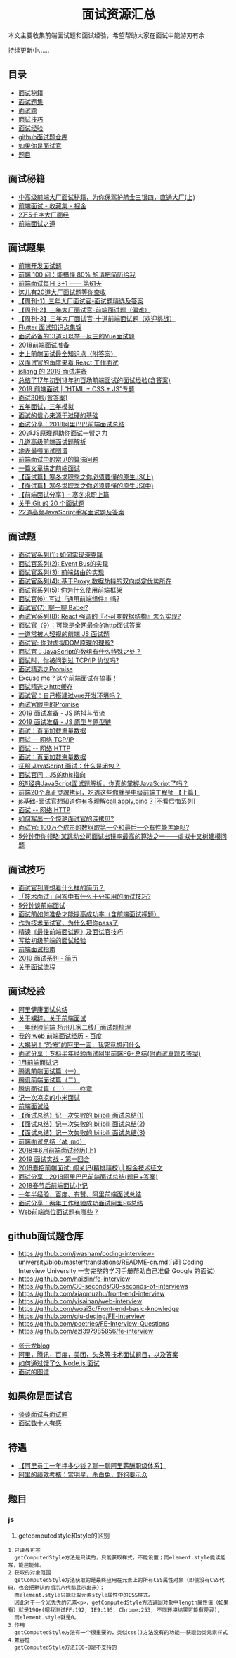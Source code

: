 <h1 align="center">面试资源汇总</h1>

本文主要收集前端面试题和面试经验，希望帮助大家在面试中能游刃有余

持续更新中……


## 目录

* [面试秘籍](#面试秘籍)
* [面试题集](#面试题集)
* [面试题](#面试题)
* [面试技巧](#面试技巧)
* [面试经验](#面试经验)
* [github面试题仓库](#github面试题仓库)
* [如果你是面试官](#如果你是面试官)
* [题目](#题目)


## 面试秘籍
 * [中高级前端大厂面试秘籍，为你保驾护航金三银四，直通大厂(上)](https://juejin.im/post/5c64d15d6fb9a049d37f9c20)
 * [前端面试 - 收藏集 - 掘金](https://segmentfault.com/a/1190000009261526)
 * [2万5千字大厂面经](https://juejin.im/post/5ba34e54e51d450e5162789b#heading-105)
 * [前端面试之道](https://juejin.im/book/5bdc715fe51d454e755f75ef)

## 面试题集

* [前端开发面试题](https://juejin.im/entry/5781b8db0a2b58005765e628)
* [前端 100 问：能搞懂 80% 的请把简历给我](https://juejin.im/post/5d23e750f265da1b855c7bbe)
* [前端面试每日 3+1 —— 第61天](https://juejin.im/post/5d05576af265da1bba590291)
* [这儿有20道大厂面试题等你查收](https://juejin.im/post/5d124a12f265da1b9163a28d)
* [【周刊-1】三年大厂面试官-面试题精选及答案](https://juejin.im/post/5ca9de22e51d452b5372ed90)
* [【周刊-2】三年大厂面试官-前端面试题（偏难）](https://juejin.im/post/5cb0315f518825215e61ec14)
* [【周刊-3】三年大厂面试官-十道前端面试题（欢迎挑战）](https://juejin.im/post/5cd82463518825692330d440)
* [Flutter 面试知识点集锦](https://juejin.im/post/5cd9875ae51d453d022cb662)
* [面试必备的13道可以举一反三的Vue面试题](https://juejin.im/post/5d41eec26fb9a06ae439d29f)
* [2018前端面试准备](https://segmentfault.com/a/1190000012428851)
* [史上前端面试最全知识点（附答案）](https://segmentfault.com/a/1190000010869619)
* [以面试官的角度来看 React 工作面试](https://juejin.im/post/5bca74cfe51d450e9163351b)
* [jsliang 的 2019 面试准备](https://juejin.im/post/5c8e4cd3f265da67c87454a0)
* [总结了17年初到18年初百场前端面试的面试经验(含答案)](https://juejin.im/post/5b44a485e51d4519945fb6b7)
* [2019 前端面试 | “HTML + CSS + JS”专题](https://juejin.im/post/5ce4171ff265da1bd04eb4f3)
* [面试30秒(含答案)](https://juejin.im/post/5c9243f96fb9a070ce31ab46)
* [五年面试，三年模拟](https://juejin.im/post/5ca0425e51882567ce181037)
* [面试的信心来源于过硬的基础](https://segmentfault.com/a/1190000013331105)
* [面试分享：2018阿里巴巴前端面试总结](https://juejin.im/post/5ab0da85f265da23866fb9b7)
* [20道JS原理题助你面试一臂之力](https://juejin.im/post/5d2ee123e51d4577614761f8)
* [几道高级前端面试题解析](https://juejin.im/post/5aa8a07cf265da238a3022a4)
* [地表最强面试图谱](https://juejin.im/post/5b4a9136f265da0f990d49cb)
* [前端面试中的常见的算法问题](https://www.jackpu.com/qian-duan-mian-shi-zhong-de-chang-jian-de-suan-fa-wen-ti/)
* [一篇文章搞定前端面试](https://juejin.im/post/5bbaa549e51d450e827b6b13)
* [【面试篇】寒冬求职季之你必须要懂的原生JS(上)](https://juejin.im/post/5cab0c45f265da2513734390)
* [【面试篇】寒冬求职季之你必须要懂的原生JS(中)](https://juejin.im/post/5cbd1e33e51d45789161d053)
* [【前端面试分享】- 寒冬求职上篇](https://juejin.im/post/5cdb7bc26fb9a0321557044d)
* [关于 Git 的 20 个面试题](https://segmentfault.com/a/1190000019315509)
* [22道高频JavaScript手写面试题及答案](https://juejin.im/post/5d51e16d6fb9a06ae17d6bbc)


## 面试题

* [面试官系列(1): 如何实现深克隆](https://juejin.im/post/5abb55ee6fb9a028e33b7e0a)
* [面试官系列(2): Event Bus的实现](https://juejin.im/post/5ac2fb886fb9a028b86e328c)
* [面试官系列(3): 前端路由的实现](https://juejin.im/post/5ac61da66fb9a028c71eae1b)
* [面试官系列(4): 基于Proxy 数据劫持的双向绑定优势所在](https://juejin.im/post/5acd0c8a6fb9a028da7cdfaf)
* [面试官系列(5): 你为什么使用前端框架](https://juejin.im/post/5b16c0415188257d42153bac)
* [面试官(6): 写过『通用前端组件』吗?](https://juejin.im/post/5c02142fe51d4511be77aad7)
* [面试官(7): 聊一聊 Babel?](https://juejin.im/post/5c03b85ae51d450c740de19c)
* [面试官系列(8):  React 强调的『不可变数据结构』怎么实现?](https://juejin.im/post/5bf8dab3f265da61590b55d4)
* [面试官（9）：可能是全网最全的http面试答案](https://juejin.im/post/5d032b77e51d45777a126183)
* [一道常被人轻视的前端 JS 面试题](https://juejin.im/entry/580cdbeec4c9710058943151)
* [面试官: 你对虚拟DOM原理的理解?](https://juejin.im/post/5d3f3bf36fb9a06af824b3e2)
* [面试官：JavaScript的数组有什么特殊之处？](https://juejin.im/post/5d2832a5f265da1bc07e669e)
* [面试时，你被问到过 TCP/IP 协议吗?](https://juejin.im/post/58e36d35b123db15eb748856)
* [面试精选之Promise](https://juejin.im/post/5b31a4b7f265da595725f322)
* [Excuse me？这个前端面试在搞事！](https://zhuanlan.zhihu.com/p/25407758)
* [面试精选之http缓存](https://juejin.im/post/5b3c87386fb9a04f9a5cb037)
* [面试官：自己搭建过vue开发环境吗？](https://juejin.im/post/5cc55c336fb9a032086dd701)
* [面试官眼中的Promise](https://juejin.im/post/5c233a8ee51d450d5a01b712)
* [2019 面试准备 - JS 防抖与节流](https://juejin.im/post/5c87b54ce51d455f7943dddb)
* [2019 面试准备 - JS 原型与原型链](https://juejin.im/post/5c72a1766fb9a049ea3993e6)
* [面试：页面加载海量数据](https://juejin.im/post/5ae17a386fb9a07abc299cdd)
* [面试 -- 网络 TCP/IP](https://juejin.im/post/586cfcf8da2f600055ce8a8d)
* [面试 -- 网络 HTTP](https://juejin.im/post/5872309261ff4b005c4580d4)
* [面试：页面加载海量数据](https://juejin.im/post/5ae17a386fb9a07abc299cdd)
* [征服 JavaScript 面试：什么是闭包？](https://www.zcfy.cc/article/master-the-javascript-interview-what-is-a-closure-2127.html)
* [面试官问：JS的this指向](https://juejin.im/post/5c0c87b35188252e8966c78a)
* [8道经典JavaScript面试题解析，你真的掌握JavaScript了吗？](https://segmentfault.com/a/1190000020026378)
* [前端20个真正灵魂拷问，吃透这些你就是中级前端工程师 【上篇】](https://segmentfault.com/a/1190000020062444)
* [js基础-面试官想知道你有多理解call,apply,bind？[不看后悔系列]](https://juejin.im/post/5d469e0851882544b85c32ef)
* [面试 -- 网络 HTTP](https://juejin.im/post/5872309261ff4b005c4580d4)
* [如何写出一个惊艳面试官的深拷贝?](https://juejin.im/post/5d6aa4f96fb9a06b112ad5b1)
* [面试官: 100万个成员的数组取第一个和最后一个有性能差距吗?](https://juejin.im/post/5d75a5266fb9a06b1a56b137)
* [5分钟带你领略:某跳动公司面试出镜率最高的算法之一——虚拟十叉树建模问题](https://juejin.im/post/5d7fb1e16fb9a06ac76de435)

## 面试技巧
* [面试官到底想看什么样的简历？](https://juejin.im/post/5d1d52aff265da1bb2774de0)
* [「技术面试」问答中有什么十分实用的面试技巧?](https://juejin.im/post/5d30c0cd6fb9a07efd474427)
* [5分钟谈前端面试](https://juejin.im/post/5d04fc1c51882559ef78e88f)
* [面试前如何准备才能提高成功率（含前端面试押题）](https://juejin.im/post/5c6d4789f265da2d8e70e164)
* [作为技术面试官，为什么把你pass了](https://juejin.im/post/5c1e7a086fb9a049b82a7310)
* [精读《最佳前端面试题》及面试官技巧](https://zhuanlan.zhihu.com/p/28333260)
* [写给初级前端的面试经验](https://juejin.im/post/5c8bb79e6fb9a04a006fe79a)
* [前端面试指南](https://zhuanlan.zhihu.com/p/25859524)
* [2019 面试系列 - 简历](https://juejin.im/post/5d05ca79f265da1bc75237ea)
* [关于面试流程](https://juejin.im/post/59ec3d50f265da431c6f7339)


## 面试经验
* [阿里健康面试总结](https://juejin.im/post/5d8896e5e51d45621512ae4a)
* [关于裸辞，关于前端面试](https://juejin.im/post/5cf3365ff265da1b9612ec78)
* [一年经验前端 杭州几家二线厂面试题梳理](https://juejin.im/post/5d3a538bf265da1b9163d947)
* [我的 web 前端面试经历 - 百度](https://juejin.im/post/5d1d52aff265da1bb2774de0)
* [大揭秘！“恐怖”的阿里一面，我究竟想问什么](https://juejin.im/post/5d4cd42a6fb9a06aea618155)
* [面试分享：专科半年经验面试阿里前端P6+总结(附面试真题及答案)](https://juejin.im/post/5a92c23b5188257a6b06110b)
* [1月前端面试记](https://juejin.im/post/587dab348d6d810058d87a0a)
* [腾讯前端面试篇（一）](https://juejin.im/post/5c19c1b6e51d451d1e06c163)
* [腾讯前端面试篇（二）](https://juejin.im/post/5c1869ab6fb9a049f154207a)
* [腾讯面试篇（三）——终章](https://juejin.im/post/5c1eec7bf265da61477034ae)
* [记一次凉凉的小米面试](https://juejin.im/post/5b4d543ce51d4519610dea67)
* [前端面试经](https://juejin.im/post/59aa6be06fb9a0248e5cddf0)
* [【面试总结】记一次失败的 bilibili 面试总结(1)](https://juejin.im/post/5c878397f265da2dde07293b)
* [【面试总结】记一次失败的 bilibili 面试总结(2)](https://juejin.im/post/5c88d34fe51d4559d83381af)
* [【面试总结】记一次失败的 bilibili 面试总结(3)](https://juejin.im/post/5ca2ba0ee51d4524fd28778a)
* [前端面试总结（at, md）](https://juejin.im/post/5a3134bf6fb9a0452405d507)
* [2018年6月前端面试经历(上)](https://juejin.im/post/5b39bb696fb9a00e57630e27)
* [2019 面试实战 - 第一回合](https://juejin.im/post/5c7bc11d6fb9a04a0956c325)
* [2018春招前端面试: 闯关记(精排精校) | 掘金技术征文](https://juejin.im/post/5a998991f265da237f1dbdf9)
* [面试分享：2018阿里巴巴前端面试总结(题目+答案)](https://blog.ihoey.com/posts/Interview/2018-02-28-alibaba-interview.html)
* [2018春节后前端面试小记](https://juejin.im/post/5a99108f51882555666f1bca)
* [一年半经验，百度、有赞、阿里前端面试总结](https://juejin.im/post/5befeb5051882511a8527dbe)
* [面试分享：两年工作经验成功面试阿里P6总结](https://juejin.im/post/5d690c726fb9a06b155dd40d)
* [Web前端岗位面试题有哪些？](https://www.zhihu.com/question/41466747/answer/747323907)


## github面试题仓库
- https://github.com/jwasham/coding-interview-university/blob/master/translations/README-cn.md([译] Coding Interview University 一套完整的学习手册帮助自己准备 Google 的面试)
- https://github.com/haizlin/fe-interview
- https://github.com/30-seconds/30-seconds-of-interviews
- https://github.com/xiaomuzhu/front-end-interview
- https://github.com/yisainan/web-interview
- https://github.com/woai3c/Front-end-basic-knowledge
- https://github.com/qiu-deqing/FE-interview
- https://github.com/poetries/FE-Interview-Questions
- https://github.com/azl397985856/fe-interview
* [张云龙blog](https://github.com/fouber/blog)
* [阿里，腾讯，百度，美团，头条等技术面试题目，以及答案](https://github.com/yttsam/interview_internal_reference)
* [如何通过饿了么 Node.js 面试](https://github.com/ElemeFE/node-interview/tree/master/sections/zh-cn)
* [面试的图谱](https://github.com/InterviewMap/CS-Interview-Knowledge-Map)

## 如果你是面试官
* [谈谈面试与面试题](https://github.com/wintercn/blog/issues/4)
* [面试数十人有感](https://juejin.im/post/5bd2d92c6fb9a05d0f17218c)

## 待遇
* [【阿里员工一年挣多少钱？聊一聊阿里薪酬职级体系】](https://m.toutiaocdn.com/a6724307251558875652)
* [阿里的绩效考核：赏明星，杀白兔，野狗要示众](https://m.toutiaocdn.com/a6726291727654584839)


## 题目

### js
1. getcomputedstyle和style的区别
```
1.只读与可写
  getComputedStyle方法是只读的，只能获取样式，不能设置；而element.style能读能写，能屈能伸。
2.获取的对象范围
  getComputedStyle方法获取的是最终应用在元素上的所有CSS属性对象（即使没有CSS代码，也会把默认的祖宗八代都显示出来）；
  而element.style只能获取元素style属性中的CSS样式。
  因此对于一个光秃秃的元素<p>，getComputedStyle方法返回对象中length属性值（如果有）就是190+(据我测试FF:192, IE9:195, Chrome:253, 不同环境结果可能有差异), 
  而element.style就是0。
3.作用
  getComputedStyle方法有一个很重要的，类似css()方法没有的功能——获取伪类元素样式
4.兼容性
  getComputedStyle方法IE6~8是不支持的

```
